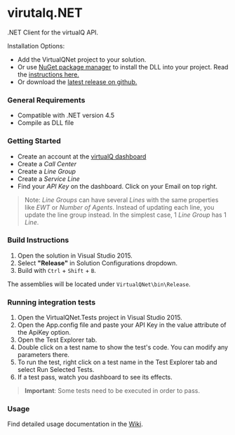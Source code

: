 # virutalq.NET
.NET Client for the virtualQ API. 

Installation Options:

- Add the VirtualQNet project to your solution.
- Or use [NuGet package manager](https://www.nuget.org/) to install the DLL into your project. Read the [instructions here.](https://github.com/virtualq/virtualQ.NET/wiki/Installation)
- Or download the [latest release on github.](https://github.com/virtualq/virtualQ.NET/releases)

### General Requirements
- Compatible with .NET version 4.5
- Compile as DLL file

### Getting Started

- Create an account at the [virtualQ dashboard](https://dashboard.virtualq.io)
- Create a _Call Center_
- Create a _Line Group_
- Create a _Service Line_
- Find your _API Key_ on the dashboard. Click on your Email on top right.

> Note: _Line Groups_ can have several _Lines_ with the same properties like _EWT_ or _Number of Agents_. Instead of updating each line, you update the line group instead. In the simplest case, 1 _Line Group_ has 1 _Line_.

### Build Instructions

1. Open the solution in Visual Studio 2015.
2. Select **"Release"** in Solution Configurations dropdown.
3. Build with `Ctrl` + `Shift` + `B`.

The assemblies will be located under `VirtualQNet\bin\Release`.

### Running integration tests

1. Open the VirtualQNet.Tests project in Visual Studio 2015.
2. Open the App.config file and paste your API Key in the value attribute of the ApiKey option.
3. Open the Test Explorer tab.
4. Double click on a test name to show the test's code. You can modify any parameters there.
5. To run the test, right click on a test name in the Test Explorer tab and select Run Selected Tests.
6. If a test pass, watch you dashboard to see its effects.

> **Important**: Some tests need to be executed in order to pass.

### Usage

Find detailed usage documentation in the [Wiki](https://github.com/virtualq/virutalQ.NET/wiki).

<br>
